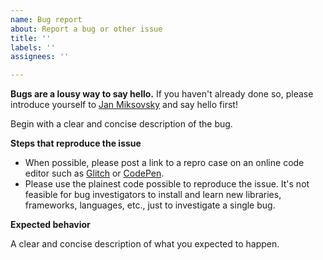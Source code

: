 ```yaml
---
name: Bug report
about: Report a bug or other issue
title: ''
labels: ''
assignees: ''

---
```


**Bugs are a lousy way to say hello.** If you haven't already done so, please introduce yourself to [Jan Miksovsky](https://jan.miksovsky.com/contact.html) and say hello first!

Begin with a clear and concise description of the bug.

**Steps that reproduce the issue**

* When possible, please post a link to a repro case on an online code editor such as [Glitch](https://glitch.com) or [CodePen](https://codepen.io).
* Please use the plainest code possible to reproduce the issue. It's not feasible for bug investigators to install and learn new libraries, frameworks, languages, etc., just to investigate a single bug.

**Expected behavior**

A clear and concise description of what you expected to happen.
